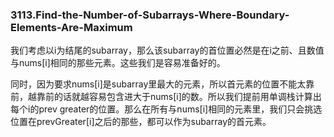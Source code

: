 ### 3113.Find-the-Number-of-Subarrays-Where-Boundary-Elements-Are-Maximum

我们考虑以i为结尾的subarray，那么该subarray的首位置必然是在i之前、且数值与nums[i]相同的那些元素。这些我们是容易准备好的。

同时，因为要求nums[i]是subarray里最大的元素，所以首元素的位置不能太靠前，越靠前的话就越容易包含进大于nums[i]的数。所以我们提前用单调栈计算出每个i的prev greater的位置。那么在所有与nums[i]相同的元素里，我们只会挑选位置在prevGreater[i]之后的那些，都可以作为subarray的首元素。
